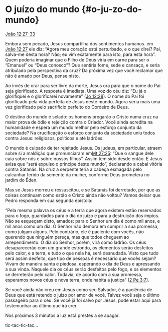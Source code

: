 # O juízo do mundo {#o-ju-zo-do-mundo}

[João 12:27-33](http://bibliaonline.com.br/acf/jo/12/27-33)

Embora sem pecado, Jesus compartilha dos sentimentos humanos. em [João 12:27](http://bibliaonline.com.br/acf/jo/12/27) ele diz: “Agora meu coração está perturbado, e o que direi? Pai, salva-me desta hora? Não; eu vim exatamente para isto, para esta hora”. Quem poderia imaginar que o Filho de Deus viria em carne para ser o “Emanuel” ou “Deus conosco”? Que sentiria fome, sede e cansaço, e seria atribulado pela perspectiva da cruz? Da próxima vez que você reclamar que não é amado por Deus, pense nisto.

Ao invés de orar para ser livre da morte, Jesus ora para que o nome do Pai seja glorificado. A resposta é imediata. Uma voz do céu diz: “Eu já o glorifiquei e o glorificarei novamente” ([Jo 12:28](http://bibliaonline.com.br/acf/jo/12/28)). O nome do Pai foi glorificado pela vida perfeita de Jesus neste mundo. Agora seria mais uma vez glorificado pelo sacrifício perfeito do Cordeiro de Deus.

O destino do mundo é selado: os homens pregarão o Cristo numa cruz na maior prova de ódio e rejeição contra o Criador. Você ainda acredita na humanidade e espera um mundo melhor pelo esforço conjunto da sociedade? Na crucificação o esforço conjunto da sociedade uniu todos contra Jesus: religiosos, políticos e até ladrões.

O mundo é culpado de ter rejeitado Jesus. Os judeus, em particular, atraem sobre si a maldição que pronunciaram em[Mt 27:25](http://bibliaonline.com.br/acf/mt/27/25): “Que o sangue dele caia sobre nós e sobre nossos filhos”. Assim tem sido desde então. E Jesus avisa que “será expulso o príncipe deste mundo”, declarando a cabal vitória contra Satanás. Na cruz a serpente teria a cabeça esmagada pelo calcanhar ferido da semente da mulher, conforme Deus prometera no jardim do Éden.

Mas se Jesus morreu e ressuscitou, e se Satanás foi derrotado, por que as coisas continuam como estão e Cristo ainda não voltou? Vamos deixar que Pedro responda em sua segunda epístola:

“Pela mesma palavra os céus e a terra que agora existem estão reservados para o fogo, guardados para o dia do juízo e para a destruição dos ímpios. Não se esqueçam disto, amados: para o Senhor um dia é como mil anos, e mil anos como um dia. O Senhor não demora em cumprir a sua promessa, como julgam alguns. Pelo contrário, ele é paciente com vocês, não querendo que ninguém pereça, mas que todos cheguem ao arrependimento. O dia do Senhor, porém, virá como ladrão. Os céus desaparecerão com um grande estrondo, os elementos serão desfeitos pelo calor, e a terra, e tudo o que nela há, será desnudada. Visto que tudo será assim desfeito, que tipo de pessoas é necessário que vocês sejam? Vivam de maneira santa e piedosa, esperando o dia de Deus e apressando a sua vinda. Naquele dia os céus serão desfeitos pelo fogo, e os elementos se derreterão pelo calor. Todavia, de acordo com a sua promessa, esperamos novos céus e nova terra, onde habita a justiça” ([2 Pe 3:7](http://bibliaonline.com.br/acf/2pe/3/7)).

Se você ainda não creu em Jesus como seu Salvador, é a paciência de Deus que está retendo o juízo por amor de você. Talvez você seja o último passageiro para o céu. Se você já foi salvo por Jesus, pode estar aqui para testemunhar ao último que irá crer.

Nos próximos 3 minutos a luz está prestes a se apagar.

tic-tac-tic-tac...